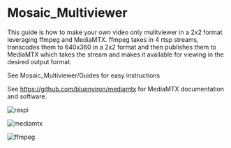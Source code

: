 # Mosaic_Multiviewer
This guide is how to make your own video only mulitviewer in a 2x2 format leveraging ffmpeg and MediaMTX. ffmpeg takes in 4 rtsp streams, transcodes them to 640x360 in a 2x2 format and then publishes them to MediaMTX which takes the stream and makes it available for viewing in the desired output format. 


See Mosaic_Multiviewer/Guides for easy instructions

See https://github.com/bluenviron/mediamtx for MediaMTX documentation and software. 


![raspi](https://github.com/user-attachments/assets/5eb92959-0106-45c1-956f-ad4c1b43b0b2)

![mediamtx](https://github.com/user-attachments/assets/d5ef18ba-e769-41ff-b03b-f7bcd06f09e7)

![ffmpeg](https://github.com/user-attachments/assets/fd124f55-ad87-43b6-8cdb-c96a67cd38f1)
